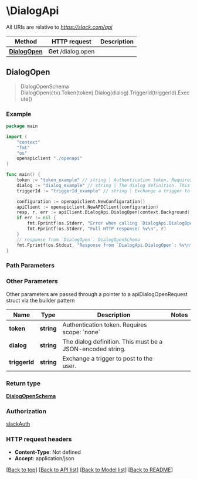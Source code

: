 # \DialogApi

All URIs are relative to *https://slack.com/api*

Method | HTTP request | Description
------------- | ------------- | -------------
[**DialogOpen**](DialogApi.md#DialogOpen) | **Get** /dialog.open | 



## DialogOpen

> DialogOpenSchema DialogOpen(ctx).Token(token).Dialog(dialog).TriggerId(triggerId).Execute()





### Example

```go
package main

import (
    "context"
    "fmt"
    "os"
    openapiclient "./openapi"
)

func main() {
    token := "token_example" // string | Authentication token. Requires scope: `none`
    dialog := "dialog_example" // string | The dialog definition. This must be a JSON-encoded string.
    triggerId := "triggerId_example" // string | Exchange a trigger to post to the user.

    configuration := openapiclient.NewConfiguration()
    apiClient := openapiclient.NewAPIClient(configuration)
    resp, r, err := apiClient.DialogApi.DialogOpen(context.Background()).Token(token).Dialog(dialog).TriggerId(triggerId).Execute()
    if err != nil {
        fmt.Fprintf(os.Stderr, "Error when calling `DialogApi.DialogOpen``: %v\n", err)
        fmt.Fprintf(os.Stderr, "Full HTTP response: %v\n", r)
    }
    // response from `DialogOpen`: DialogOpenSchema
    fmt.Fprintf(os.Stdout, "Response from `DialogApi.DialogOpen`: %v\n", resp)
}
```

### Path Parameters



### Other Parameters

Other parameters are passed through a pointer to a apiDialogOpenRequest struct via the builder pattern


Name | Type | Description  | Notes
------------- | ------------- | ------------- | -------------
 **token** | **string** | Authentication token. Requires scope: &#x60;none&#x60; | 
 **dialog** | **string** | The dialog definition. This must be a JSON-encoded string. | 
 **triggerId** | **string** | Exchange a trigger to post to the user. | 

### Return type

[**DialogOpenSchema**](DialogOpenSchema.md)

### Authorization

[slackAuth](../README.md#slackAuth)

### HTTP request headers

- **Content-Type**: Not defined
- **Accept**: application/json

[[Back to top]](#) [[Back to API list]](../README.md#documentation-for-api-endpoints)
[[Back to Model list]](../README.md#documentation-for-models)
[[Back to README]](../README.md)

